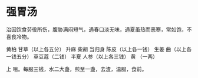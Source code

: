 # 强胃汤



治因饮食劳役所伤，腹胁满闷短气，遇春口淡无味，遇夏虽热而恶寒，常如饱，不喜食冷物。

黄柏 甘草（以上各五分） 升麻 柴胡 当归身 陈皮（以上各一钱） 生姜 曲（以上各一钱五分） 草豆蔻（二钱） 半夏 人参（以上各三钱） 黄 （一两）

上 咀。每服三钱，水二大盏，煎至一盏，去渣，温服，食前。
